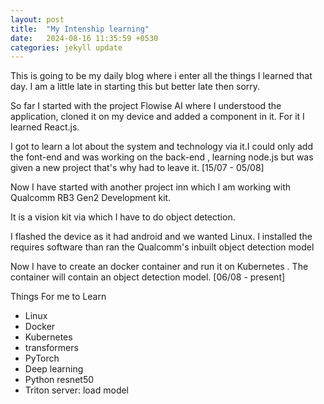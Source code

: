 ```yaml
---
layout: post
title:  "My Intenship learning"
date:   2024-08-16 11:35:59 +0530
categories: jekyll update
---
```


 This is going to be my daily blog where i enter all the things I learned that day. I am a little late in starting this but better late then sorry.

So far I started with the project Flowise AI where I understood the application, cloned it on my device and added a component in it. For it I learned React.js.

I got to learn a lot about the system and technology via it.I could only add the font-end and was working on the back-end , learning node.js but was given a new project that's why had to leave it.
[15/07 - 05/08]

Now I have started with another project inn which I am working with  Qualcomm RB3 Gen2 Development kit.

It is a vision kit via which I have to do object detection.

I flashed the device as it had android and we wanted Linux. I installed the requires software than ran the Qualcomm's inbuilt object detection model

Now I have to create an docker container and run it on Kubernetes . The container will contain an object detection model.
[06/08 - present]

Things For me to Learn

* Linux
* Docker
* Kubernetes
* transformers
* PyTorch
* Deep learning
* Python resnet50
* Triton server: load model